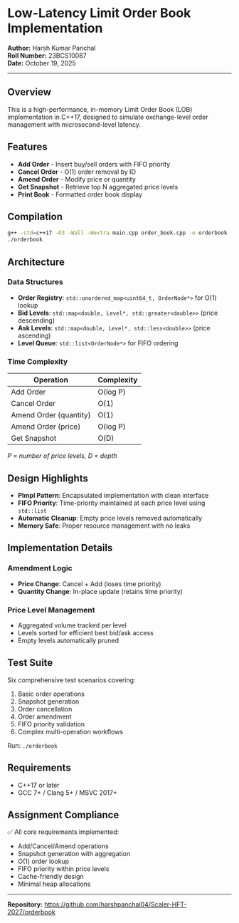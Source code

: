 # Low-Latency Limit Order Book Implementation

**Author:** Harsh Kumar Panchal  
**Roll Number:** 23BCS10087  
**Date:** October 19, 2025

---

## Overview

This is a high-performance, in-memory Limit Order Book (LOB) implementation in C++17, designed to simulate exchange-level order management with microsecond-level latency.

## Features

- **Add Order** - Insert buy/sell orders with FIFO priority
- **Cancel Order** - O(1) order removal by ID
- **Amend Order** - Modify price or quantity
- **Get Snapshot** - Retrieve top N aggregated price levels
- **Print Book** - Formatted order book display

## Compilation

```bash
g++ -std=c++17 -O3 -Wall -Wextra main.cpp order_book.cpp -o orderbook
./orderbook
```

## Architecture

### Data Structures

- **Order Registry**: `std::unordered_map<uint64_t, OrderNode*>` for O(1) lookup
- **Bid Levels**: `std::map<double, Level*, std::greater<double>>` (price descending)
- **Ask Levels**: `std::map<double, Level*, std::less<double>>` (price ascending)
- **Level Queue**: `std::list<OrderNode*>` for FIFO ordering

### Time Complexity

| Operation | Complexity |
|-----------|-----------|
| Add Order | O(log P) |
| Cancel Order | O(1) |
| Amend Order (quantity) | O(1) |
| Amend Order (price) | O(log P) |
| Get Snapshot | O(D) |

*P = number of price levels, D = depth*

## Design Highlights

- **PImpl Pattern**: Encapsulated implementation with clean interface
- **FIFO Priority**: Time-priority maintained at each price level using `std::list`
- **Automatic Cleanup**: Empty price levels removed automatically
- **Memory Safe**: Proper resource management with no leaks

## Implementation Details

### Amendment Logic
- **Price Change**: Cancel + Add (loses time priority)
- **Quantity Change**: In-place update (retains time priority)

### Price Level Management
- Aggregated volume tracked per level
- Levels sorted for efficient best bid/ask access
- Empty levels automatically pruned

## Test Suite

Six comprehensive test scenarios covering:
1. Basic order operations
2. Snapshot generation
3. Order cancellation
4. Order amendment
5. FIFO priority validation
6. Complex multi-operation workflows

Run: `./orderbook`

## Requirements

- C++17 or later
- GCC 7+ / Clang 5+ / MSVC 2017+

## Assignment Compliance

✅ All core requirements implemented:
- Add/Cancel/Amend operations
- Snapshot generation with aggregation
- O(1) order lookup
- FIFO priority within price levels
- Cache-friendly design
- Minimal heap allocations

---

**Repository:** https://github.com/harshpanchal04/Scaler-HFT-2027/orderbook